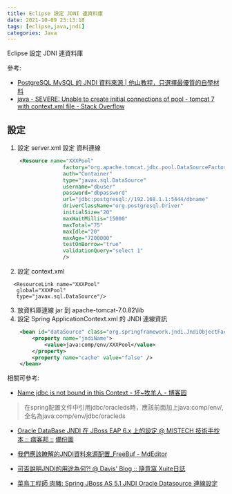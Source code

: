 ```yaml
---
title: Eclipse 設定 JDNI 連資料庫
date: 2021-10-09 23:13:18
tags: [eclipse,java,jndi]
categories: Java
---
```


Eclipse 設定 JDNI 連資料庫

參考:
- [PostgreSQL MySQL 的 JNDI 資料來源 | 他山教程，只選擇最優質的自學材料](http://www.tastones.com/zh-tw/stackoverflow/tomcat/configuring-a-jndi-datasource/jndi_datasource_for_postgresql__mysql/)
- [java - SEVERE: Unable to create initial connections of pool - tomcat 7 with context.xml file - Stack Overflow](https://stackoverflow.com/questions/22155837/severe-unable-to-create-initial-connections-of-pool-tomcat-7-with-context-xml/22155895)

<!--more-->

## 設定

1. 設定 server.xml 設定 資料連線

```xml
	<Resource name="XXXPool"
	              factory="org.apache.tomcat.jdbc.pool.DataSourceFactory"
	              auth="Container"
	              type="javax.sql.DataSource"
	              username="dbuser"
	              password="dbpassword"
	              url="jdbc:postgresql://192.168.1.1:5444/dbname"
	              driverClassName="org.postgresql.Driver"
	              initialSize="20"
	              maxWaitMillis="15000"
	              maxTotal="75"
	              maxIdle="20"
	              maxAge="7200000"
	              testOnBorrow="true"
	              validationQuery="select 1"
	              />
```

2. 設定 context.xml 

```xml=
  <ResourceLink name="XXXPool"
   global="XXXPool"
   type="javax.sql.DataSource"/>
```

3. 放資料庫連線 jar 到 apache-tomcat-7.0.82\lib
4. 設定 Spring ApplicationContext.xml 的 JNDI 連線資訊


```xml
 	<bean id="dataSource" class="org.springframework.jndi.JndiObjectFactoryBean"> 
		<property name="jndiName"> 
			<value>java:comp/env/XXXPool</value>
		</property>
		<property name="cache" value="false" />	 
	</bean>
```


相關可參考:

- [Name jdbc is not bound in this Context - 坏~牧羊人 - 博客园](https://www.cnblogs.com/520playboy/p/6250748.html)
> 在spring配置文件中引用jdbc/oracleds時，應該前面加上java:comp/env/,全名為java:comp/env/jdbc/oracleds


- [Oracle DataBase JNDI 在 JBoss EAP 6.x 上的設定 @ MISTECH 技術手抄本 :: 痞客邦 ::](https://mistech.pixnet.net/blog/post/397940482-oracle-database-jndi-%E5%9C%A8-jboss-eap-6.x-%E4%B8%8A%E7%9A%84%E8%A8%AD%E5%AE%9A) [備份圖](https://i.imgur.com/jrv621l.png)


- [我們應該瞭解的JNDI資料來源配置_FreeBuf - MdEditor](https://www.gushiciku.cn/pl/2H68/zh-tw)

- [可否說明JNDI的用途為何?! @ Davis' Blog :: 隨意窩 Xuite日誌](https://blog.xuite.net/dvsseed/twblog/136039699)

- [菜鳥工程師 肉豬: Spring JBoss AS 5.1 JNDI Oracle Datasource 連線設定](https://matthung0807.blogspot.com/2017/11/spring-jboss-as-51-jndi-oracle.html)